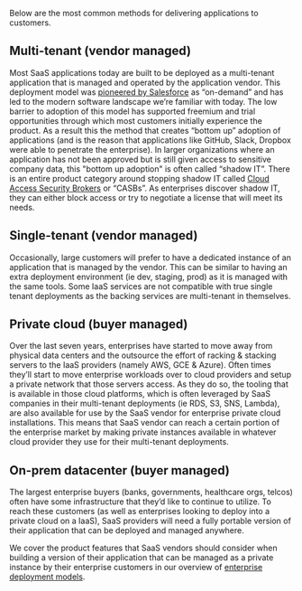 Below are the most common methods for delivering applications to customers.

## Multi-tenant (vendor managed)
Most SaaS applications today are built to be deployed as a multi-tenant application that is managed and operated by the application vendor. This deployment model was [pioneered by Salesforce](https://developer.salesforce.com/page/Multi_Tenant_Architecture) as “on-demand” and has led to the modern software landscape we’re familiar with today. The low barrier to adoption of this model has supported freemium and trial opportunities through which most customers initially experience the product. As a result this the method that creates “bottom up” adoption of applications (and is the reason that applications like GitHub, Slack, Dropbox were able to penetrate the enterprise). In larger organizations where an application has not been approved but is still given access to sensitive company data, this "bottom up adoption" is often called “shadow IT”. There is an entire product category around stopping shadow IT called [Cloud Access Security Brokers](http://www.gartner.com/it-glossary/cloud-access-security-brokers-casbs/) or “CASBs”. As enterprises discover shadow IT, they can either block access or try to negotiate a license that will meet its needs.

## Single-tenant (vendor managed)
Occasionally, large customers will prefer to have a dedicated instance of an application that is managed by the vendor. This can be similar to having an extra deployment environment (ie dev, staging, prod) as it is managed with the same tools. Some IaaS services are not compatible with true single tenant deployments as the backing services are multi-tenant in themselves.

## Private cloud (buyer managed)
Over the last seven years, enterprises have started to move away from physical data centers and the outsource the effort of racking & stacking servers to the IaaS providers (namely AWS, GCE & Azure). Often times they’ll start to move enterprise workloads over to cloud providers and setup a private network that those servers access. As they do so, the tooling that is available in those cloud platforms, which is often leveraged by SaaS companies in their multi-tenant deployments (ie RDS, S3, SNS, Lambda), are also available for use by the SaaS vendor for enterprise private cloud installations. This means that SaaS vendor can reach a certain portion of the enterprise market by making private instances available in whatever cloud provider they use for their multi-tenant deployments.

## On-prem datacenter (buyer managed)
The largest enterprise buyers (banks, governments, healthcare orgs, telcos) often have some infrastructure that they’d like to continue to utilize. To reach these customers (as well as enterprises looking to deploy into a private cloud on a IaaS), SaaS providers will need a fully portable version of their application that can be deployed and managed anywhere.

We cover the product features that SaaS vendors should consider when building a version of their application that can be managed as a private instance by their enterprise customers in our overview of [enterprise deployment models](/features/deployment-model).
